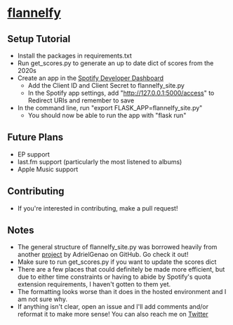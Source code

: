 # [flannelfy](https://flannelfy.net)


## Setup Tutorial
* Install the packages in requirements.txt
* Run get_scores.py to generate an up to date dict of scores from the 2020s
* Create an app in the [Spotify Developer Dashboard](https://developer.spotify.com/dashboard/applications)
    * Add the Client ID and Client Secret to flannelfy_site.py
    * In the Spotify app settings, add "http://127.0.0.1:5000/access" to Redirect URIs and remember to save
* In the command line, run "export FLASK_APP=flannelfy_site.py"
    * You should now be able to run the app with "flask run"

## Future Plans
* EP support
* last.fm support (particularly the most listened to albums)
* Apple Music support

## Contributing
* If you're interested in contributing, make a pull request!

## Notes
* The general structure of flannelfy_site.py was borrowed heavily from another [project](https://github.com/AdrielGenao/spotify-website) by AdrielGenao on GitHub. Go check it out!
* Make sure to run get_scores.py if you want to update the scores dict
* There are a few places that could definitely be made more efficient, but due to either time constraints or having to abide by Spotify's quota extension requirements, I haven't gotten to them yet.
* The formatting looks worse than it does in the hosted environment and I am not sure why.
* If anything isn't clear, open an issue and I'll add comments and/or reformat it to make more sense! You can also reach me on [Twitter](https://twitter.com/raymbartlett)